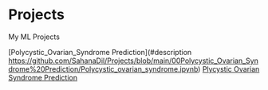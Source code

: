 # Projects
My ML Projects

[Polycystic_Ovarian_Syndrome Prediction](#description https://github.com/SahanaDil/Projects/blob/main/00Polycystic_Ovarian_Syndrome%20Prediction/Polycystic_ovarian_syndrome.ipynb)
<a href="[https://github.com/username/project](https://github.com/SahanaDil/Projects/blob/main/00Polycystic_Ovarian_Syndrome%20Prediction/Polycystic_ovarian_syndrome.ipynb)" target="_blank" rel="noopener noreferrer">Plycystic Ovarian Syndrome Prediction</a>
